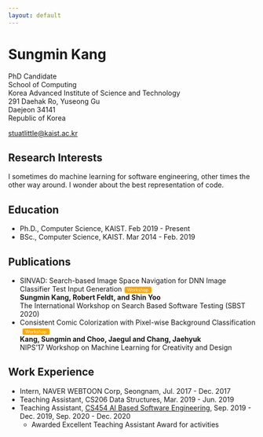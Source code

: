 ```yaml
---
layout: default
---
```

<style type="text/css">
  @import url(https://fonts.googleapis.com/css?family=Inconsolata);
  .wrapper {
    color: #24292e;    
  }   
  .conf li {
    margin-bottom: 12px;
  }
  .tag {
    display: inline-block;
    margin: 0 5px;    
    padding: 1px 6px;
    border-radius: 3px;
    font-size: 9px;
    color: white;    
  }  
  .full {
    background-color: #0366d6;
  }

  .short {
    background-color: #fda600;
  }

  .workshop {
    background-color: #fda600;
  }

  .paper-title {
    font-size: 14px;
  }
  .gray {
    font-size: 12px;
    /* color: #586069; */
    color: black;
    margin-bottom: 10px;
  }
  .inconsolata {
    font-family: Inconsolata, monospace;
  }
  .page-content a {
    -webkit-transition: text-shadow 0.2s ease-in-out;
    -moz-transition: text-shadow 0.2s ease-in-out;
    -ms-transition: text-shadow 0.2s ease-in-out;
    -o-transition: text-shadow 0.2s ease-in-out;
    transition: text-shadow 0.2s ease-in-out;
    transition-duration: 0.1s;
    color: #0366d6;
    text-decoration: none;
  }
  .page-content a:hover {
    color: #0366d6;
    text-shadow: 3px 4px 0px #ffd700;
    text-decoration: none;
  }
  .empty {
    margin-top: 11px;
  }
</style>

# Sungmin Kang

PhD Candidate<br/>
School of Computing<br/>
Korea Advanced Institute of Science and Technology<br/>
291 Daehak Ro, Yuseong Gu<br/>
Daejeon 34141<br/>
Republic of Korea<br/>

[stuatlittle@kaist.ac.kr](mailto:stuatlittle@kaist.ac.kr)

## Research Interests
I sometimes do machine learning for software engineering, other times the other way around. 
I wonder about the best representation of code. 

## Education
- Ph.D., Computer Science, KAIST. Feb 2019 - Present
- BSc., Computer Science, KAIST. Mar 2014 - Feb. 2019

## Publications
<ul>
<li>
<span class="paper-title"></span>SINVAD: Search-based Image Space Navigation for DNN Image Classifier Test Input Generation<span class="tag workshop">Workshop</span><br/>
<span class="author">
<b>Sungmin Kang, Robert Feldt, and Shin Yoo</b><br/>
The International Workshop on Search Based Software Testing (SBST 2020)
 </span>
</li>

<li>
<span class="paper-title">Consistent Comic Colorization with Pixel-wise Background Classification</span><span class="tag workshop">Workshop</span><br/>
<span class="author">
<b>Kang, Sungmin and Choo, Jaegul and Chang, Jaehyuk</b><br/>
NIPS’17 Workshop on Machine Learning for Creativity and Design
 </span>
</li>
    
</ul>

## Work Experience

- Intern, NAVER WEBTOON Corp, Seongnam, Jul. 2017 - Dec. 2017
- Teaching Assistant, CS206 Data Structures, Mar. 2019 - Jun. 2019
- Teaching Assistant, [CS454 AI Based Software Engineering](https://coinse.kaist.ac.kr/teaching/2019/cs454/), Sep. 2019 - Dec. 2019, Sep. 2020 - Dec. 2020
  - Awarded Excellent Teaching Assistant Award for activities
